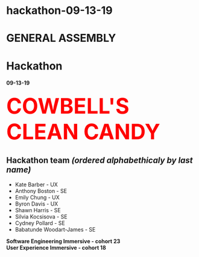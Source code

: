 # hackathon-09-13-19
# GENERAL ASSEMBLY
# Hackathon 
#### 09-13-19

<span style="color:red; font-size: 4em;">**COWBELL'S CLEAN CANDY**</span>

## Hackathon team *(ordered alphabethicaly by last name)*

<ul>
<li>Kate Barber - UX</li>
<li>Anthony Boston - SE</li>
<li>Emily Chung - UX</li>
<li>Byron Davis - UX</li>
<li>Shawn Harris - SE</li>
<li>Silvia Kocsisova - SE</li>
<li>Cydney Pollard - SE</li>
<li>Babatunde Woodart-James - SE</li>
</ul>

**Software  Engineering Immersive - cohort 23**
<br>
**User Experience Immersive - cohort 18**

